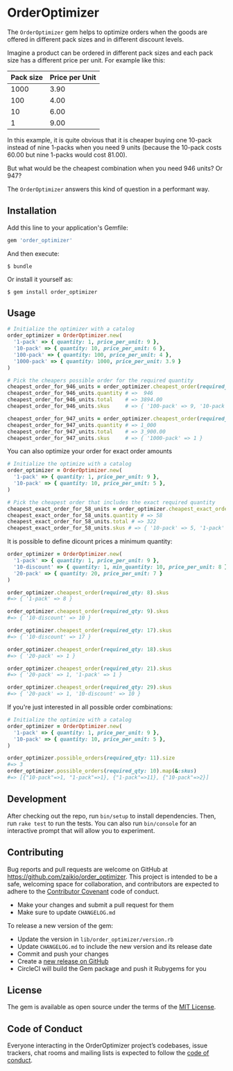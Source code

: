 # OrderOptimizer

The `OrderOptimizer` gem helps to optimize orders when the goods are offered in different pack sizes and in different discount levels.

Imagine a product can be ordered in different pack sizes and each pack size has a different price per unit. For example like this:

| Pack size | Price per Unit |
|-----------|----------------|
|    1000   |      3.90      |
|     100   |      4.00      |
|      10   |      6.00      |
|       1   |      9.00      |

In this example, it is quite obvious that it is cheaper buying one 10-pack instead of nine 1-packs when you need 9 units (because the 10-pack costs 60.00 but nine 1-packs would cost 81.00).

But what would be the cheapest combination when you need 946 units? Or 947?

The `OrderOptimizer` answers this kind of question in a performant way.

## Installation

Add this line to your application's Gemfile:

```ruby
gem 'order_optimizer'
```

And then execute:

    $ bundle

Or install it yourself as:

    $ gem install order_optimizer

## Usage

```ruby
# Initialize the optimizer with a catalog
order_optimizer = OrderOptimizer.new(
  '1-pack' => { quantity: 1, price_per_unit: 9 },
  '10-pack' => { quantity: 10, price_per_unit: 6 },
  '100-pack' => { quantity: 100, price_per_unit: 4 },
  '1000-pack' => { quantity: 1000, price_per_unit: 3.9 }
)

# Pick the cheapers possible order for the required quantity
cheapest_order_for_946_units = order_optimizer.cheapest_order(required_qty: 946)
cheapest_order_for_946_units.quantity # =>  946
cheapest_order_for_946_units.total    # => 3894.00
cheapest_order_for_946_units.skus     # => { '100-pack' => 9, '10-pack' => 4, '1-pack' => 6 }

cheapest_order_for_947_units = order_optimizer.cheapest_order(required_qty: 947)
cheapest_order_for_947_units.quantity # => 1_000
cheapest_order_for_947_units.total    # => 3_900.00
cheapest_order_for_947_units.skus     # => { '1000-pack' => 1 }
```

You can also optimize your order for exact order amounts

```ruby
# Initialize the optimize with a catalog
order_optimizer = OrderOptimizer.new(
  '1-pack' => { quantity: 1, price_per_unit: 9 },
  '10-pack' => { quantity: 10, price_per_unit: 5 },
)

# Pick the cheapest order that includes the exact required quantity
cheapest_exact_order_for_58_units = order_optimizer.cheapest_exact_order(required_qty: 56)
cheapest_exact_order_for_58_units.quantity # => 58
cheapest_exact_order_for_58_units.total # => 322
cheapest_exact_order_for_58_units.skus # => { '10-pack' => 5, '1-pack' => 8 }
```

It is possible to define dicount prices a minimum quantity:

```ruby
order_optimizer = OrderOptimizer.new(
  '1-pack' => { quantity: 1, price_per_unit: 9 },
  '10-discount' => { quantity: 1, min_quantity: 10, price_per_unit: 8 },
  '20-pack' => { quantity: 20, price_per_unit: 7 }
)

order_optimizer.cheapest_order(required_qty: 8).skus
#=> { '1-pack' => 8 }

order_optimizer.cheapest_order(required_qty: 9).skus
#=> { '10-discount' => 10 }

order_optimizer.cheapest_order(required_qty: 17).skus
#=> { '10-discount' => 17 }

order_optimizer.cheapest_order(required_qty: 18).skus
#=> { '20-pack' => 1 }

order_optimizer.cheapest_order(required_qty: 21).skus
#=> { '20-pack' => 1, '1-pack' => 1 }

order_optimizer.cheapest_order(required_qty: 29).skus
#=> { '20-pack' => 1, '10-discount' => 10 }
```

If you're just interested in all possible order combinations:

```ruby
# Initialize the optimize with a catalog
order_optimizer = OrderOptimizer.new(
  '1-pack' => { quantity: 1, price_per_unit: 9 },
  '10-pack' => { quantity: 10, price_per_unit: 5 },
)

order_optimizer.possible_orders(required_qty: 11).size
#=> 3
order_optimizer.possible_orders(required_qty: 10).map(&:skus)
#=> [{"10-pack"=>1, "1-pack"=>1}, {"1-pack"=>11}, {"10-pack"=>2}]
```

## Development

After checking out the repo, run `bin/setup` to install dependencies. Then, run `rake test` to run the tests. You can also run `bin/console` for an interactive prompt that will allow you to experiment.

## Contributing

Bug reports and pull requests are welcome on GitHub at
https://github.com/zaikio/order_optimizer. This project is intended to be a safe,
welcoming space for collaboration, and contributors are expected to adhere to the
[Contributor Covenant](http://contributor-covenant.org) code of conduct.

- Make your changes and submit a pull request for them
- Make sure to update `CHANGELOG.md`

To release a new version of the gem:
- Update the version in `lib/order_optimizer/version.rb`
- Update `CHANGELOG.md` to include the new version and its release date
- Commit and push your changes
- Create a [new release on GitHub](https://github.com/zaikio/order_optimizer/releases/new)
- CircleCI will build the Gem package and push it Rubygems for you

## License

The gem is available as open source under the terms of the [MIT License](https://opensource.org/licenses/MIT).

## Code of Conduct

Everyone interacting in the OrderOptimizer project’s codebases, issue trackers, chat rooms and mailing lists is expected to follow the [code of conduct](https://github.com/zaikio/order_optimizer/blob/master/CODE_OF_CONDUCT.md).
